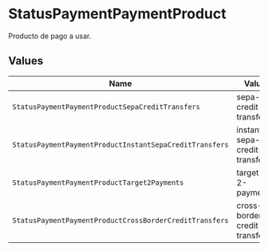# StatusPaymentPaymentProduct

Producto de pago a usar.


## Values

| Name                                                    | Value                                                   |
| ------------------------------------------------------- | ------------------------------------------------------- |
| `StatusPaymentPaymentProductSepaCreditTransfers`        | sepa-credit-transfers                                   |
| `StatusPaymentPaymentProductInstantSepaCreditTransfers` | instant-sepa-credit-transfers                           |
| `StatusPaymentPaymentProductTarget2Payments`            | target-2-payments                                       |
| `StatusPaymentPaymentProductCrossBorderCreditTransfers` | cross-border-credit-transfers                           |
